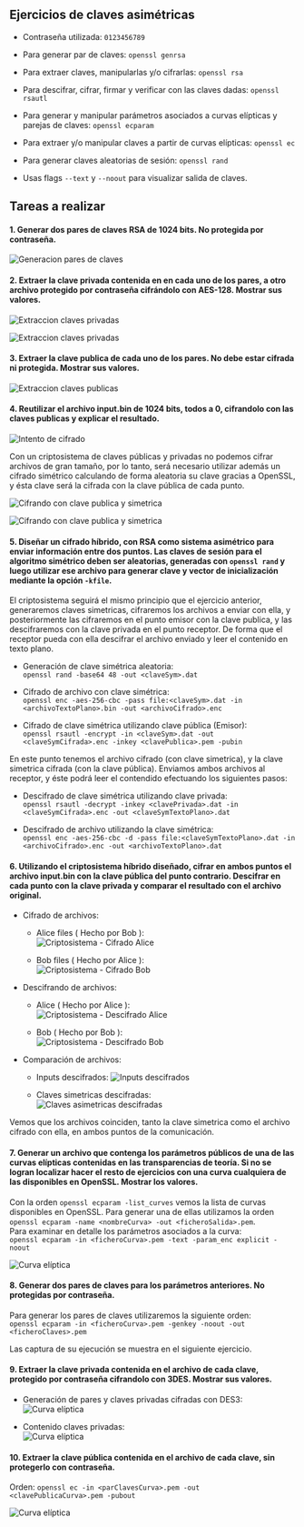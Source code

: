 ## Ejercicios de claves asimétricas

* Contraseña utilizada: `0123456789`
* Para generar par de claves: `openssl genrsa`
* Para extraer claves, manipularlas y/o cifrarlas: `openssl rsa`
* Para descifrar, cifrar, firmar y verificar con las claves dadas: `openssl rsautl`
* Para generar y manipular parámetros asociados a curvas elípticas y parejas de claves: `openssl ecparam`
* Para extraer y/o manipular claves a partir de curvas elípticas: `openssl ec`
* Para generar claves aleatorias de sesión: `openssl rand`

* Usas flags `--text` y `--noout` para visualizar salida de claves.

## Tareas a realizar

#### 1. Generar dos pares de claves RSA de 1024 bits. No protegida por contraseña.

![Generacion pares de claves](./imagenes/1-asimetrica.png)

#### 2. Extraer la clave privada contenida en en cada uno de los pares, a otro archivo protegido por contraseña cifrándolo con AES-128. Mostrar sus valores.

![Extraccion claves privadas](./imagenes/2-asimetrica.png)

![Extraccion claves privadas](./imagenes/2-1-asimetrica.png)

#### 3. Extraer la clave publica de cada uno de los pares. No debe estar cifrada ni protegida. Mostrar sus valores.

![Extraccion claves publicas](./imagenes/3-asimetrica.png)

#### 4. Reutilizar el archivo input.bin de 1024 bits, todos a 0, cifrandolo con las claves publicas y explicar el resultado.

![Intento de cifrado](./imagenes/4-asimetrica.png)

Con un criptosistema de claves públicas y privadas no podemos cifrar archivos de gran tamaño, por lo tanto, será necesario utilizar además un cifrado simétrico calculando de forma aleatoria su clave gracias a OpenSSL, y ésta clave será la cifrada con la clave pública de cada punto.

![Cifrando con clave publica y simetrica](./imagenes/4-1-asimetrica.png)

![Cifrando con clave publica y simetrica](./imagenes/4-2-asimetrica.png)

#### 5. Diseñar un cifrado híbrido, con RSA como sistema asimétrico para enviar información entre dos puntos. Las claves de sesión para el algoritmo simétrico deben ser aleatorias, generadas con `openssl rand` y luego utilizar ese archivo para generar clave y vector de inicialización mediante la opción `-kfile`.

El criptosistema seguirá el mismo principio que el ejercicio anterior, generaremos claves simetricas, cifraremos los archivos a enviar con ella, y posteriormente las cifraremos en el punto emisor con la clave publica, y las descifraremos con la clave privada en el punto receptor. De forma que el receptor pueda con ella descifrar el archivo enviado y leer el contenido en texto plano.

* Generación de clave simétrica aleatoria:   
  `openssl rand -base64 48 -out <claveSym>.dat`

* Cifrado de archivo con clave simétrica:   
`openssl enc -aes-256-cbc -pass file:<claveSym>.dat -in <archivoTextoPlano>.bin -out <archivoCifrado>.enc`

* Cifrado de clave simétrica utilizando clave pública (Emisor):  
`openssl rsautl -encrypt -in <claveSym>.dat -out <claveSymCifrada>.enc -inkey <clavePublica>.pem -pubin`

En este punto tenemos el archivo cifrado (con clave simetrica), y la clave simetrica cifrada (con la clave pública). Enviamos ambos archivos al receptor, y éste podrá leer el contendido efectuando los siguientes pasos:

* Descifrado de clave simétrica utilizando clave privada:  
`openssl rsautl -decrypt -inkey <clavePrivada>.dat -in <claveSymCifrada>.enc -out <claveSymTextoPlano>.dat`

* Descifrado de archivo utilizando la clave simétrica:  
`openssl enc -aes-256-cbc -d -pass file:<claveSymTextoPlano>.dat -in <archivoCifrado>.enc -out <archivoTextoPlano>.dat`

#### 6. Utilizando el criptosistema híbrido diseñado, cifrar en ambos puntos el archivo input.bin con la clave pública del punto contrario. Descifrar en cada punto con la clave privada y comparar el resultado con el archivo original.

* Cifrado de archivos:
  * Alice files ( Hecho por Bob ):  
  ![Criptosistema - Cifrado Alice](./imagenes/6-asimetrica.png)

  * Bob files ( Hecho por Alice ):  
  ![Criptosistema - Cifrado Bob](./imagenes/6-1-asimetrica.png)

* Descifrando de archivos:
  * Alice ( Hecho por Alice ):  
  ![Criptosistema - Descifrado Alice](./imagenes/6-3-asimetrica.png)

  * Bob ( Hecho por Bob ):  
  ![Criptosistema - Descifrado Bob](./imagenes/6-4-asimetrica.png)

* Comparación de archivos:

  * Inputs descifrados:
  ![Inputs descifrados](./imagenes/6-5-asimetrica.png)

  * Claves simetricas descifradas:  
  ![Claves asimetricas descifradas](./imagenes/6-6-asimetrica.png)

Vemos que los archivos coinciden, tanto la clave simetrica como el archivo cifrado con ella, en ambos puntos de la comunicación.


#### 7. Generar un archivo que contenga los parámetros públicos de una de las curvas elípticas contenidas en las transparencias de teoría. Si no se logran localizar hacer el resto de ejercicios con una curva cualquiera de las disponibles en OpenSSL. Mostrar los valores.

Con la orden `openssl ecparam -list_curves` vemos la lista de curvas disponibles en OpenSSL. Para generar una de ellas utilizamos la orden `openssl ecparam -name <nombreCurva> -out <ficheroSalida>.pem`.  
Para examinar en detalle los parámetros asociados a la curva:  
`openssl ecparam -in <ficheroCurva>.pem -text -param_enc explicit -noout`  

![Curva elíptica](./imagenes/7-asimetrica.png)

#### 8. Generar dos pares de claves para los parámetros anteriores. No protegidas por contraseña.

Para generar los pares de claves utilizaremos la siguiente orden:   
`openssl ecparam -in <ficheroCurva>.pem -genkey -noout -out <ficheroClaves>.pem`  

Las captura de su ejecución se muestra en el siguiente ejercicio.

#### 9. Extraer la clave privada contenida en el archivo  de cada clave, protegido por contraseña cifrandolo con 3DES. Mostrar sus valores.

  * Generación de pares y claves privadas cifradas con DES3:  
  ![Curva elíptica](./imagenes/8-asimetrica.png)

  * Contenido claves privadas:  
  ![Curva elíptica](./imagenes/8-1-asimetrica.png)


#### 10. Extraer la clave pública contenida en el archivo de cada clave, sin protegerlo con contraseña.
Orden: `openssl ec -in <parClavesCurva>.pem -out <clavePublicaCurva>.pem -pubout`

![Curva elíptica](./imagenes/10-asimetrica.png)

